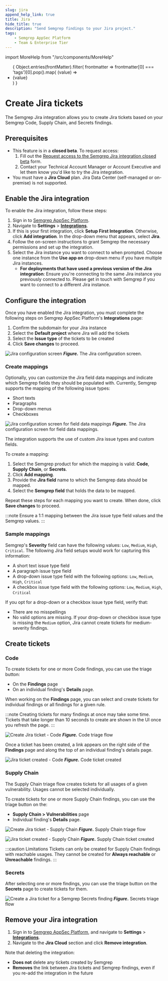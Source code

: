 ```yaml
---
slug: jira 
append_help_link: true
title: Jira
hide_title: true
description: "Send Semgrep findings to your Jira project."
tags:
    - Semgrep AppSec Platform
    - Team & Enterprise Tier
---
```


import MoreHelp from "/src/components/MoreHelp"

<ul id="tag__badge-list">
{
Object.entries(frontMatter).filter(
    frontmatter => frontmatter[0] === 'tags')[0].pop().map(
    (value) => <li class='tag__badge-item'>{value}</li> )
}
</ul>

# Create Jira tickets

<!-- It's Jira, not JIRA :) -->

The Semgrep Jira integration allows you to create Jira tickets based on your Semgrep Code, Supply Chain, and Secrets findings.

## Prerequisites

* This feature is in a **closed beta**. To request access:
  1. Fill out the [Request access to the Semgrep Jira integration closed beta](https://get.semgrep.dev/Jira-asana-linear-private-beta.html) form.
  2. Contact your Technical Account Manager or Account Executive and let them know you'd like to try the Jira integration.
* You must have a **Jira Cloud** plan. Jira Data Center (self-managed or on-premise) is not supported. 

## Enable the Jira integration

To enable the Jira integration, follow these steps:

1. Sign in to [Semgrep AppSec Platform](https://semgrep.dev/login). 
2. Navigate to **Settings** > **[Integrations](https://semgrep.dev/orgs/-/settings/integrations)**.
3. If this is your first integration, click **Setup First Integration**. Otherwise, click **Add integration**. In the drop-down menu that appears, select **Jira**.
4. Follow the on-screen instructions to grant Semgrep the necessary permissions and set up the integration.
5. Select the Jira instance you want to connect to when prompted. Choose one instance from the **Use app on** drop-down menu if you have multiple Jira instances.
   * **For deployments that have used a previous version of the Jira integration**: Ensure you're connecting to the same Jira instance you previously connected to. Please get in touch with Semgrep if you want to connect to a different Jira instance.

## Configure the integration

Once you have enabled the Jira integration, you must complete the following steps on Semgrep AppSec Platform's **Integrations** page:

1. Confirm the subdomain for your Jira instance
2. Select the **Default project** where Jira will add the tickets
3. Select the **Issue type** of the tickets to be created
4. Click **Save changes** to proceed.

![Jira configuration screen](/img/jira-subdomain.png)
**_Figure._** The Jira configuration screen.

### Create mappings

Optionally, you can customize the Jira field data mappings and indicate which Semgrep fields they should be populated with. Currently, Semgrep supports the mapping of the following issue types:

* Short texts
* Paragraphs
* Drop-down menus
* Checkboxes

![Jira configuration screen for field data mappings](/img/jira-configure-defaults.png)
**_Figure._** The Jira configuration screen for field data mappings.

The integration supports the use of custom Jira issue types and custom fields.

To create a mapping:

1. Select the Semgrep product for which the mapping is valid: **Code**, **Supply Chain**, or **Secrets**.
1. Click **Add mapping**.
1. Provide the **Jira field** name to which the Semgrep data should be mapped.
1. Select the **Semgrep field** that holds the data to be mapped.

Repeat these steps for each mapping you want to create. When done, click **Save changes** to proceed.

:::note
Ensure a 1:1 mapping between the Jira issue type field values and the Semgrep values. 
:::

### Sample mappings

Semgrep's **Severity** field can have the following values: `Low`, `Medium`, `High`, `Critical`. The following Jira field setups would work for capturing this information:

* A short text issue type field
* A paragraph issue type field
* A drop-down issue type field with the following options: `Low`, `Medium`, `High`, `Critical`
* A checkbox issue type field with the following options: `Low`, `Medium`, `High`, `Critical`

If you opt for a drop-down or a checkbox issue type field, verify that:

* There are no misspellings
* No valid options are missing. If your drop-down or checkbox issue type is missing the `Medium` option, Jira cannot create tickets for medium-severity findings.

## Create tickets

### Code

To create tickets for one or more Code findings, you can use the triage button:

* On the **Findings** page
* On an individual finding's **Details** page.

When working on the **Findings** page, you can select and create tickets for individual findings or all findings for a given rule.

:::note
Creating tickets for many findings at once may take some time. Tickets that take longer than 10 seconds to create are shown in the UI once you refresh the page.
:::

![Create Jira ticket - Code](/img/jira-code-findings.png)
***Figure.*** Code triage flow

Once a ticket has been created, a link appears on the right side of the **Findings** page and along the top of an individual finding's details page.

![Jira ticket created - Code](/img/jira-code-ticketed.png)
***Figure.*** Code ticket created

### Supply Chain

The Supply Chain triage flow creates tickets for all usages of a given vulnerability. Usages cannot be selected individually.

To create tickets for one or more Supply Chain findings, you can use the triage button on the:

* **Supply Chain > Vulnerabilities** page
* Individual finding's **Details** page.

![Create Jira ticket - Supply Chain](/img/jira-ssc-findings.png)
***Figure*.** Supply Chain triage flow

![Jira ticket created - Supply Chain](/img/jira-ssc-ticketed.png)
***Figure*.** Supply Chain ticket created

:::caution Limitations
Tickets can only be created for Supply Chain findings with reachable usages. They cannot be created for **Always reachable** or **Unreachable** findings.
:::

### Secrets

After selecting one or more findings, you can use the triage button on the **Secrets** page to create tickets for them.

![Create a Jira ticket for a Semgrep Secrets finding](/img/secrets-jira.png)
***Figure*.** Secrets triage flow

## Remove your Jira integration

1. Sign in to [Semgrep AppSec Platform](https://semgrep.dev/login), and navigate to **Settings** > **[Integrations](https://semgrep.dev/orgs/-/settings/integrations)**.
2. Navigate to the **Jira Cloud** section and click **Remove integration**.

Note that deleting the integration:

* **Does not** delete any tickets created by Semgrep
* **Removes** the link between Jira tickets and Semgrep findings, even if you re-add the integration in the future

<MoreHelp />
